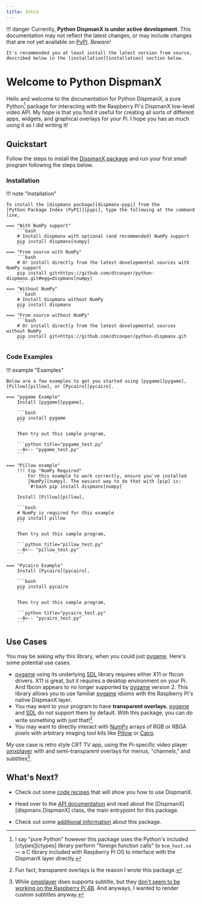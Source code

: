 ```yaml
---
title: Intro
---
```


!!! danger
    Currently, **Python DispmanX is under active development**. This
    documentation may not reflect the latest changes, or may include changes
    that are not yet available on [PyPI][pypi]. _Beware!_

    It's recommended you at least install the latest version from source,
    described below in the [installation][installation] section below.

# Welcome to Python DispmanX

Hello and welcome to the documentation for Python DispmanX, a pure Python[^1]
package for interacting with the Raspberry Pi's DispmanX low-level video API. My
hope is that you find it useful for creating all sorts of different apps,
widgets, and graphical overlays for your Pi. I hope you has as much using it as
I did writing it!

## Quickstart

Follow the steps to install the [DispmanX package][dispmanx-pypi] and run your
first small program following the steps below.

### Installation

!!! note "Installation"

    To install the [dispmanx package][dispmanx-pypi] from the
    [Python Package Index (PyPI)][pypi], type the following at the command line,

    === "With NumPy support"
        ```bash
        # Install dispmanx with optional (and recommended) NumPy support
        pip install dispmanx[numpy]
        ```
    === "From source with NumPy"
        ```bash
        # Or install directly from the latest developmental sources with NumPy support
        pip install git+https://github.com/dtcooper/python-dispmanx.git#egg=dispmanx[numpy]
        ```
    === "Without NumPy"
        ```bash
        # Install dispmanx without NumPy
        pip install dispmanx
        ```
    === "From source without NumPy"
        ```bash
        # Or install directly from the latest developmental sources without NumPy
        pip install git+https://github.com/dtcooper/python-dispmanx.git
        ```

### Code Examples

!!! example "Examples"

    Below are a few examples to get you started using [pygame][pygame],
    [Pillow][pillow], or [Pycairo][pycairo].

    === "pygame Example"
        Install [pygame][pygame],

        ```bash
        pip install pygame
        ```

        Then try out this sample program,

        ```python title="pygame_test.py"
        --8<-- "pygame_test.py"
        ```

    === "Pillow example"
        !!! tip "NumPy Required"
            For this example to work correctly, ensure you've installed
            [NumPy][numpy]. The easiest way to do that with [pip] is:
            `#!bash pip install dispmanx[numpy]`

        Install [Pillow][pillow],

        ```bash
        # NumPy is required for this example
        pip install pillow
        ```

        Then try out this sample program,

        ```python title="pillow_test.py"
        --8<-- "pillow_test.py"
        ```

    === "Pycairo Example"
        Install [Pycairo][pycairo],

        ```bash
        pip install pycairo
        ```

        Then try out this sample program,

        ```python title="pycairo_test.py"
        --8<-- "pycairo_test.py"
        ```

## Use Cases

You may be asking why this library, when you could just [pygame][pygame]. Here's
some potential use cases.

* [pygame][pygame] using its underlying [SDL][sdl] library requires either X11
    or fbcon drivers. X11 is great, but it requires a desktop environment on
    your Pi. And fbcon appears to no longer supported by [pygame][pygame]
    version 2. This library allows you to use familiar [pygame][pygame] idioms
    with the Raspberry Pi's native DispmanX layer.
* You may want to your program to have **transparent overlays.**
    [pygame][pygame] and [SDL][sdl] do not support them by default. With this
    package, you can do write something with just that![^2]
* You may want to directly interact with [NumPy][numpy] arrays of RGB or RBGA
    pixels with arbitrary imaging tool kits like [Pillow][pillow] or
    [Cairo][pycairo].

My use case is retro style CRT TV app, using the Pi-specific video player
[omxplayer][omxplayer] with and semi-transparent overlays for menus, "channels,"
and subtitles[^3].

## What's Next?

* Check out some [code recipes](recipes.md) that will show you how to use
    DispmanX.

* Head over to the [API documentation](api.md) and read about the
    [DispmanX][dispmanx.DispmanX] class, the main entrypoint for this package.

* Check out some [additional information](info.md) about this package.

[^1]: I say "pure Python" however this package uses the Python's included
    [ctypes][ctypes] library perform "foreign function calls" to `bcm_host.so`
    &mdash; a C library included with Raspberry Pi OS to interface with the
    DispmanX layer directly.
[^2]: Fun fact, transparent overlays is the reason I wrote this package.
[^3]: While [omxplayer][omxplayer] does supports subtitle, but they
    [don't seem to be working on the Raspberry Pi 4B][omxplayer-subtitles-bug].
    And anyways, I wanted to render custom subtitles anyway.

[dispmanx-pypi]: https://pypi.org/project/dispmanx/
[numpy]: https://numpy.org/doc/stable/
[omxplayer-subtitles-bug]: https://github.com/popcornmix/omxplayer/issues/736
[omxplayer]: https://github.com/popcornmix/omxplayer
[pi-os]: https://www.raspberrypi.com/software/
[pillow]: https://pillow.readthedocs.io/
[pip]: https://pip.pypa.io/
[pycairo]: https://pycairo.readthedocs.io/
[pygame]: https://www.pygame.org/docs/
[pypi]: https://pypi.org/
[sdl]: https://www.libsdl.org/

